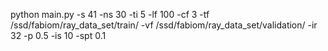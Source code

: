 python main.py -s 41 -ns 30 -ti 5 -lf 100 -cf 3 -tf /ssd/fabiom/ray_data_set/train/ -vf /ssd/fabiom/ray_data_set/validation/ -ir 32 -p 0.5 -is 10 -spt 0.1
